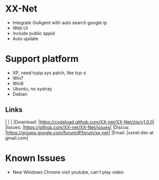 XX-Net
========

* Integrate GoAgent with auto search google ip
* Web UI
* Include public appid
* Auto update

Support platform
================
* XP, need tcpip.sys patch, like tcp-z
* Win7
* Win8
* Ubuntu, no systray
* Debian


## Links
|   |   |
|Download: |https://codeload.github.com/XX-net/XX-Net/zip/v1.0.0|
|Issues:  |https://github.com/XX-net/XX-Net/issues|
|Discus:  |https://groups.google.com/forum/#!forum/xx-net|
|Email:   |xxnet.dev at gmail.com|

Known Issues
============
* New Windows Chrome visit youtube, can't play video
